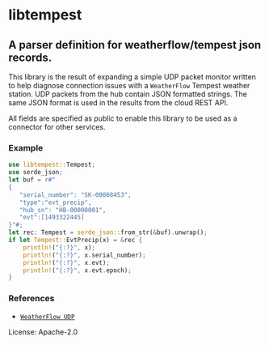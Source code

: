 # libtempest

## A parser definition for weatherflow/tempest json records.

This library is the result of expanding a simple UDP packet
monitor written to help diagnose connection issues with a
`WeatherFlow` Tempest weather station. UDP packets from the
hub contain JSON formatted strings. The same JSON format
is used in the results from the cloud REST API.

All fields are specified as public to enable this library
to be used as a connector for other services.

### Example
```rust
use libtempest::Tempest;
use serde_json;
let buf = r#"
{
   "serial_number": "SK-00008453",
   "type":"evt_precip",
   "hub_sn": "HB-00000001",
   "evt":[1493322445]
}"#;
let rec: Tempest = serde_json::from_str(&buf).unwrap();
if let Tempest::EvtPrecip(x) = &rec {
    println!("{:?}", x);
    println!("{:?}", x.serial_number);
    println!("{:?}", x.evt);
    println!("{:?}", x.evt.epoch);
}
```
### References
- [`WeatherFlow UDP`](https://weatherflow.github.io/Tempest/api/udp/v171/)

License: Apache-2.0
